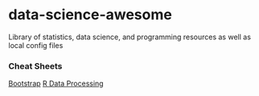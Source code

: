 # data-science-awesome
Library of statistics, data science, and programming resources as well as local config files

### Cheat Sheets
[Bootstrap](https://hackerthemes.com/bootstrap-cheatsheet/)
[R Data Processing](https://rstudio.com/wp-content/uploads/2015/02/data-wrangling-cheatsheet.pdf)
